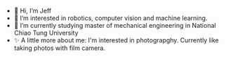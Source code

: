 - 👋 Hi, I’m Jeff
- 👀 I’m interested in robotics, computer vision and machine learning.
- 🌱 I’m currently studying master of mechanical engineering in National Chiao Tung University
- ✨ A little more about me: I'm interested in photograpghy. Currently like taking photos with film camera. 
<!---
yvezz10/yvezz10 is a ✨ special ✨ repository because its `README.md` (this file) appears on your GitHub profile.
You can click the Preview link to take a look at your changes.
--->
